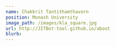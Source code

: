 ```yaml
---
name: Chakkrit Tantithamthavorn
position: Monash University
image_path: /images/kla_square.jpg
url: http://JITBot-tool.github.io/about
blurb: 
---
```


